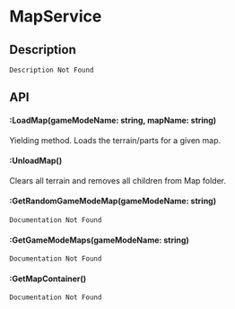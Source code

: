 # MapService

## Description

    Description Not Found

## API

#### :LoadMap(gameModeName: string, mapName: string)
Yielding method. Loads the terrain/parts for a given map.
	
#### :UnloadMap()
Clears all terrain and removes all children from Map folder.
	
#### :GetRandomGameModeMap(gameModeName: string)
    Documentation Not Found

#### :GetGameModeMaps(gameModeName: string)
    Documentation Not Found

#### :GetMapContainer()
    Documentation Not Found